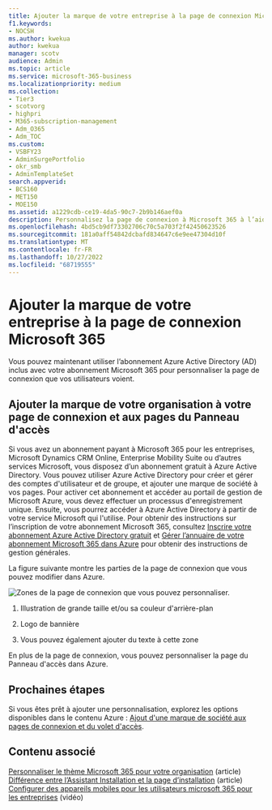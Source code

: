 ```yaml
---
title: Ajouter la marque de votre entreprise à la page de connexion Microsoft 365
f1.keywords:
- NOCSH
ms.author: kwekua
author: kwekua
manager: scotv
audience: Admin
ms.topic: article
ms.service: microsoft-365-business
ms.localizationpriority: medium
ms.collection:
- Tier3
- scotvorg
- highpri
- M365-subscription-management
- Adm_O365
- Adm_TOC
ms.custom:
- VSBFY23
- AdminSurgePortfolio
- okr_smb
- AdminTemplateSet
search.appverid:
- BCS160
- MET150
- MOE150
ms.assetid: a1229cdb-ce19-4da5-90c7-2b9b146aef0a
description: Personnalisez la page de connexion à Microsoft 365 à l’aide d’Azure Active Directory. Vous pouvez ajouter une illustration, un logo et du texte à la page de connexion.
ms.openlocfilehash: 4bd5cb9df73302706c70c5a703f2f42450623526
ms.sourcegitcommit: 181a0aff54842dcbafd834647c6e9ee47304d10f
ms.translationtype: MT
ms.contentlocale: fr-FR
ms.lasthandoff: 10/27/2022
ms.locfileid: "68719555"
---
```

# <a name="add-your-company-branding-to-the-microsoft-365-sign-in-page"></a>Ajouter la marque de votre entreprise à la page de connexion Microsoft 365

 Vous pouvez maintenant utiliser l’abonnement Azure Active Directory (AD) inclus avec votre abonnement Microsoft 365 pour personnaliser la page de connexion que vos utilisateurs voient. 
  
## <a name="add-company-branding-to-your-sign-in-page-and-access-panel-pages"></a>Ajouter la marque de votre organisation à votre page de connexion et aux pages du Panneau d'accès

Si vous avez un abonnement payant à Microsoft 365 pour les entreprises, Microsoft Dynamics CRM Online, Enterprise Mobility Suite ou d’autres services Microsoft, vous disposez d’un abonnement gratuit à Azure Active Directory. Vous pouvez utiliser Azure Active Directory pour créer et gérer des comptes d'utilisateur et de groupe, et ajouter une marque de société à vos pages. Pour activer cet abonnement et accéder au portail de gestion de Microsoft Azure, vous devez effectuer un processus d'enregistrement unique. Ensuite, vous pourrez accéder à Azure Active Directory à partir de votre service Microsoft qui l'utilise. Pour obtenir des instructions sur l’inscription de votre abonnement Microsoft 365, consultez [Inscrire votre abonnement Azure Active Directory gratuit](../../compliance/use-your-free-azure-ad-subscription-in-office-365.md) et [Gérer l’annuaire de votre abonnement Microsoft 365 dans Azure](/azure/active-directory/fundamentals/active-directory-how-subscriptions-associated-directory) pour obtenir des instructions de gestion générales. 
  
La figure suivante montre les parties de la page de connexion que vous pouvez modifier dans Azure.
  
![Zones de la page de connexion que vous pouvez personnaliser.](../../media/screenshotbranding.png)
  
1. Illustration de grande taille et/ou sa couleur d'arrière-plan
    
2. Logo de bannière
    
3. Vous pouvez également ajouter du texte à cette zone
    
En plus de la page de connexion, vous pouvez personnaliser la page du Panneau d'accès dans Azure.
  
## <a name="next-steps"></a>Prochaines étapes

Si vous êtes prêt à ajouter une personnalisation, explorez les options disponibles dans le contenu Azure : [Ajout d'une marque de société aux pages de connexion et du volet d'accès](/azure/active-directory/fundamentals/customize-branding).

## <a name="related-content"></a>Contenu associé

[Personnaliser le thème Microsoft 365 pour votre organisation](customize-your-organization-theme.md) (article)\
[Différence entre l’Assistant Installation et la page d’installation](o365-setup-wizard-and-setup-page.md) (article)\
[Configurer des appareils mobiles pour les utilisateurs microsoft 365 pour les entreprises](../../business/set-up-mobile-devices.md) (vidéo)